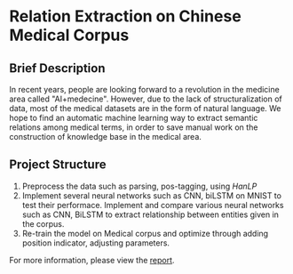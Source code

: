 # **Relation Extraction on Chinese Medical Corpus**

## **Brief Description**

In recent years, people are looking forward to a revolution in the medicine area called "AI+medecine". However, due to the lack of structuralization of data, most of the medical datasets are in the form of natural language. We hope to find an automatic machine learning way to extract semantic relations among medical terms, in order to save manual work on the construction of knowledge base in the medical area.

## **Project Structure**

1. Preprocess the data such as parsing, pos-tagging, using *HanLP*
2. Implement several neural networks such as CNN, biLSTM on MNIST to test their performace.
Implement and compare various neural networks such as CNN, BiLSTM to extract relationship between entities given in the corpus.
3. Re-train the model on Medical corpus and optimize through adding position indicator, adjusting parameters.

For more information, please view the [report](Report.pdf).
